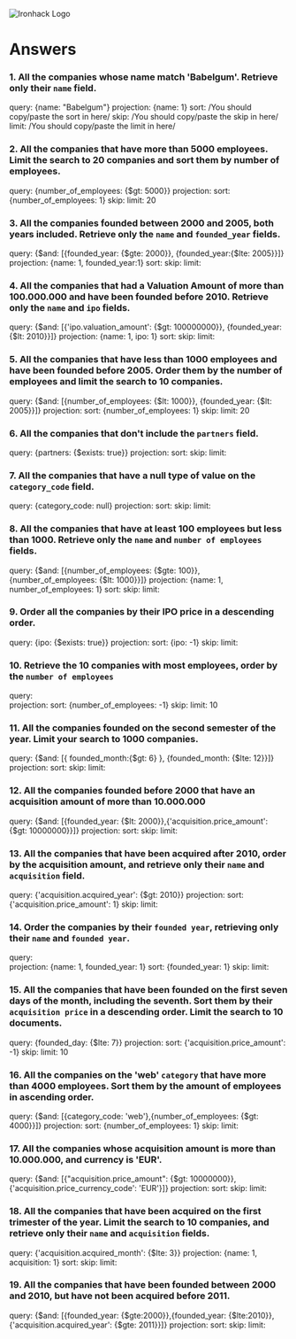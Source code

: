 ![Ironhack Logo](https://i.imgur.com/1QgrNNw.png)

# Answers

### 1. All the companies whose name match 'Babelgum'. Retrieve only their `name` field.


query: {name: "Babelgum"}
projection: {name: 1}
sort: /You should copy/paste the sort in here/
skip: /You should copy/paste the skip in here/
limit: /You should copy/paste the limit in here/ 


### 2. All the companies that have more than 5000 employees. Limit the search to 20 companies and sort them by **number of employees**.


query: {number_of_employees: {$gt: 5000}}
projection: 
sort: {number_of_employees: 1}
skip: 
limit: 20


### 3. All the companies founded between 2000 and 2005, both years included. Retrieve only the `name` and `founded_year` fields.


query: {$and: [{founded_year: {$gte: 2000}}, {founded_year:{$lte: 2005}}]}
projection: {name: 1, founded_year:1}
sort: 
skip: 
limit: 


### 4. All the companies that had a Valuation Amount of more than 100.000.000 and have been founded before 2010. Retrieve only the `name` and `ipo` fields.


query:   {$and: [{'ipo.valuation_amount': {$gt: 100000000}}, {founded_year: {$lt: 2010}}]}
projection: {name: 1, ipo: 1}
sort: 
skip: 
limit:


### 5. All the companies that have less than 1000 employees and have been founded before 2005. Order them by the number of employees and limit the search to 10 companies.


query:   {$and: [{number_of_employees: {$lt: 1000}}, {founded_year: {$lt: 2005}}]}
projection: 
sort: {number_of_employees: 1}
skip: 
limit: 20


### 6. All the companies that don't include the `partners` field.


query:   {partners: {$exists: true}}
projection: 
sort: 
skip: 
limit: 


### 7. All the companies that have a null type of value on the `category_code` field.


query:   {category_code: null}
projection: 
sort: 
skip: 
limit: 


### 8. All the companies that have at least 100 employees but less than 1000. Retrieve only the `name` and `number of employees` fields.


query:   {$and: [{number_of_employees: {$gte: 100}},{number_of_employees: {$lt: 1000}}]}
projection: {name: 1, number_of_employees: 1}
sort: 
skip: 
limit: 


### 9. Order all the companies by their IPO price in a descending order.


query:  {ipo: {$exists: true}}
projection: 
sort: {ipo: -1}
skip: 
limit: 


### 10. Retrieve the 10 companies with most employees, order by the `number of employees`


query:  
projection: 
sort: {number_of_employees: -1}
skip: 
limit: 10


### 11. All the companies founded on the second semester of the year. Limit your search to 1000 companies.


query:  {$and: [{ founded_month:{$gt: 6} }, {founded_month: {$lte: 12}}]}
projection: 
sort: 
skip: 
limit: 


### 12. All the companies founded before 2000 that have an acquisition amount of more than 10.000.000


query:  {$and: [{founded_year: {$lt: 2000}},{'acquisition.price_amount': {$gt: 10000000}}]}
projection: 
sort: 
skip: 
limit: 


### 13. All the companies that have been acquired after 2010, order by the acquisition amount, and retrieve only their `name` and `acquisition` field.


query:  {'acquisition.acquired_year': {$gt: 2010}}
projection: 
sort: {'acquisition.price_amount': 1}
skip: 
limit: 


### 14. Order the companies by their `founded year`, retrieving only their `name` and `founded year`.


query:  
projection: {name: 1, founded_year: 1}
sort: {founded_year: 1}
skip: 
limit: 


### 15. All the companies that have been founded on the first seven days of the month, including the seventh. Sort them by their `acquisition price` in a descending order. Limit the search to 10 documents.


query:  {founded_day: {$lte: 7}}
projection: 
sort: {'acquisition.price_amount': -1}
skip: 
limit: 10


### 16. All the companies on the 'web' `category` that have more than 4000 employees. Sort them by the amount of employees in ascending order.


query:  {$and: [{category_code: 'web'},{number_of_employees: {$gt: 4000}}]}
projection: 
sort: {number_of_employees: 1}
skip: 
limit: 


### 17. All the companies whose acquisition amount is more than 10.000.000, and currency is 'EUR'.


query:  {$and: [{"acquisition.price_amount": {$gt: 10000000}}, {'acquisition.price_currency_code': 'EUR'}]}
projection: 
sort: 
skip: 
limit: 


### 18. All the companies that have been acquired on the first trimester of the year. Limit the search to 10 companies, and retrieve only their `name` and `acquisition` fields.


query:  {'acquisition.acquired_month': {$lte: 3}}
projection: {name: 1, acquisition: 1}
sort: 
skip: 
limit: 


### 19. All the companies that have been founded between 2000 and 2010, but have not been acquired before 2011.


query:  {$and: [{founded_year: {$gte:2000}},{founded_year: {$lte:2010}}, {'acquisition.acquired_year': {$gte: 2011}}]}
projection: 
sort: 
skip: 
limit: 

